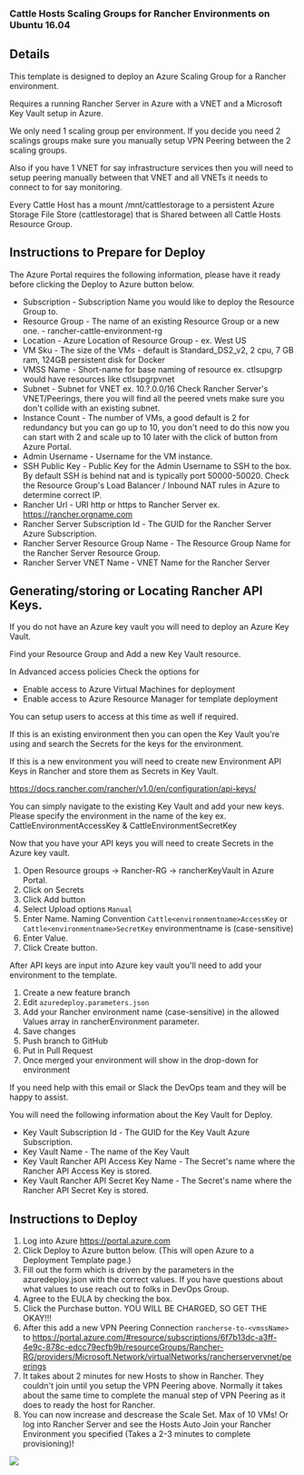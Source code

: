 ### Cattle Hosts Scaling Groups for Rancher Environments on Ubuntu 16.04 ###

## Details

This template is designed to deploy an Azure Scaling Group for a Rancher environment.

Requires a running Rancher Server in Azure with a VNET and a Microsoft Key Vault setup in Azure.

We only need 1 scaling group per environment.  If you decide you need 2 scalings groups make sure you manually setup VPN Peering between the 2 scaling groups.

Also if you have 1 VNET for say infrastructure services then you will need to setup peering manually between that VNET and all VNETs it needs to connect to for say monitoring.

Every Cattle Host has a mount /mnt/cattlestorage to a persistent Azure Storage File Store (cattlestorage) that is Shared between all Cattle Hosts Resource Group.

## Instructions to Prepare for Deploy

The Azure Portal requires the following information, please have it ready before clicking the Deploy to Azure button below.

- Subscription - Subscription Name you would like to deploy the Resource Group to.
- Resource Group - The name of an existing Resource Group or a new one. - rancher-cattle-environment-rg
- Location - Azure Location of Resource Group - ex. West US
- VM Sku - The size of the VMs - default is Standard_DS2_v2, 2 cpu, 7 GB ram, 124GB persistent disk for Docker
- VMSS Name - Short-name for base naming of resource ex. ctlsupgrp would have resources like ctlsupgrpvnet
- Subnet - Subnet for VNET ex. 10.?.0.0/16 Check Rancher Server's VNET/Peerings, there you will find all the peered vnets make sure you don't collide with an existing subnet.
- Instance Count - The number of VMs, a good default is 2 for redundancy but you can go up to 10, you don't need to do this now you can start with 2 and scale up to 10 later with the click of button from Azure Portal.
- Admin Username - Username for the VM instance.
- SSH Public Key - Public Key for the Admin Username to SSH to the box.  By default SSH is behind nat and is typically port 50000-50020. Check the Resource Group's Load Balancer / Inbound NAT rules in Azure to determine correct IP.
- Rancher Url - URI http or https to Rancher Server ex. https://rancher.orgname.com
- Rancher Server Subscription Id - The GUID for the Rancher Server Azure Subscription.
- Rancher Server Resource Group Name - The Resource Group Name for the Rancher Server Resource Group.
- Rancher Server VNET Name - VNET Name for the Rancher Server

## Generating/storing or Locating Rancher API Keys.

If you do not have an Azure key vault you will need to deploy an Azure Key Vault.

Find your Resource Group and Add a new Key Vault resource.

In Advanced access policies Check the options for
- Enable access to Azure Virtual Machines for deployment
- Enable access to Azure Resource Manager for template deployment

You can setup users to access at this time as well if required.

If this is an existing environment then you can open the Key Vault you're using and search the Secrets for the keys for the environment.

If this is a new environment you will need to create new Environment API Keys in Rancher and store them as Secrets in Key Vault.  

https://docs.rancher.com/rancher/v1.0/en/configuration/api-keys/

You can simply navigate to the existing Key Vault and add your new keys.  Please specify the environment in the name of the key ex. CattleEnvironmentAccessKey & CattleEnvironmentSecretKey

Now that you have your API keys you will need to create Secrets in the Azure key vault.

1. Open Resource groups -> Rancher-RG -> rancherKeyVault in Azure Portal.
1. Click on Secrets
1. Click Add button
1. Select Upload options ```Manual```
1. Enter Name.  Naming Convention ```Cattle<environmentname>AccessKey``` or ```Cattle<environmentname>SecretKey``` environmentname is (case-sensitive)
1. Enter Value.
1. Click Create button.

After API keys are input into Azure key vault you'll need to add your environment to the template.

1. Create a new feature branch
1. Edit ```azuredeploy.parameters.json```
1. Add your Rancher environment name (case-sensitive) in the allowed Values array in rancherEnvironment parameter.
1. Save changes
1. Push branch to GitHub
1. Put in Pull Request
1. Once merged your environment will show in the drop-down for environment

If you need help with this email or Slack the DevOps team and they will be happy to assist.

You will need the following information about the Key Vault for Deploy.

- Key Vault Subscription Id - The GUID for the Key Vault Azure Subscription.
- Key Vault Name - The name of the Key Vault
- Key Vault Rancher API Access Key Name - The Secret's name where the Rancher API Access Key is stored.
- Key Vault Rancher API Secret Key Name - The Secret's name where the Rancher API Secret Key is stored.

## Instructions to Deploy

1. Log into Azure https://portal.azure.com
1. Click Deploy to Azure button below.  (This will open Azure to a Deployment Template page.)
1. Fill out the form which is driven by the parameters in the azuredeploy.json with the correct values.  If you have questions about what values to use reach out to folks in DevOps Group.
1. Agree to the EULA by checking the box.
1. Click the Purchase button. YOU WILL BE CHARGED, SO GET THE OKAY!!!
1. After this add a new VPN Peering Connection ```rancherse-to-<vmssName>``` to https://portal.azure.com/#resource/subscriptions/6f7b13dc-a3ff-4e9c-878c-edcc79ecfb9b/resourceGroups/Rancher-RG/providers/Microsoft.Network/virtualNetworks/rancherservervnet/peerings 
1. It takes about 2 minutes for new Hosts to show in Rancher.  They couldn't join until you setup the VPN Peering above.  Normally it takes about the same time to complete the manual step of VPN Peering as it does to ready the host for Rancher.
1. You can now increase and descrease the Scale Set.  Max of 10 VMs! Or log into Rancher Server and see the Hosts Auto Join your Rancher Environment you specified (Takes a 2-3 minutes to complete provisioning)!

<a href="https://portal.azure.com/#create/Microsoft.Template/uri/https%3A%2F%2Fraw.githubusercontent.com%2FSC-TechDev%2FDevOps-PDX%2F5b89bc42ef21c54a1ac559f32978d1293612a2a1%2FAzure-Automation%2Fazure-quickstart-templates%2Francher-cattle-host-scaling-group%2Fazuredeploy.parameters.json%3Ftoken%AVRJh9mhG0YsMzwf168wG0QZf6Am8MIKks5Y3EJmwA%253D%253D" target="_blank">
    <img src="http://azuredeploy.net/deploybutton.png"/>
</a>
